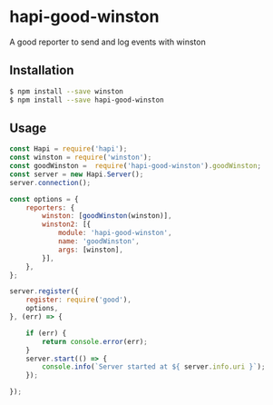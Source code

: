 # hapi-good-winston

A good reporter to send and log events with  winston

## Installation

```bash
$ npm install --save winston
$ npm install --save hapi-good-winston
```

## Usage

```javascript
const Hapi = require('hapi');
const winston = require('winston');
const goodWinston =  require('hapi-good-winston').goodWinston;
const server = new Hapi.Server();
server.connection();

const options = {
    reporters: {
        winston: [goodWinston(winston)],
        winston2: [{
            module: 'hapi-good-winston',
            name: 'goodWinston',
            args: [winston],
        }],
    },
};

server.register({
    register: require('good'),
    options,
}, (err) => {

    if (err) {
        return console.error(err);
    }
    server.start(() => {
        console.info(`Server started at ${ server.info.uri }`);
    });

});
```
